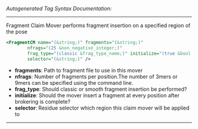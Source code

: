 _Autogenerated Tag Syntax Documentation:_

---
Fragment Claim Mover performs fragment insertion on a specified region of the pose

```xml
<FragmentCM name="(&string;)" fragments="(&string;)"
        nfrags="(25 &non_negative_integer;)"
        frag_type="(classic &frag_type_name;)" initialize="(true &bool;)"
        selector="(&string;)" />
```

-   **fragments**: Path to fragment file to use in this mover
-   **nfrags**: Number of fragments per position.The number of 3mers or 9mers can be specified using the command line.
-   **frag_type**: Should classic or smooth fragment insertion be performed?
-   **initialize**: Should the mover insert a fragment at every position after brokering is complete?
-   **selector**: Residue selector which region this claim mover will be applied to

---
